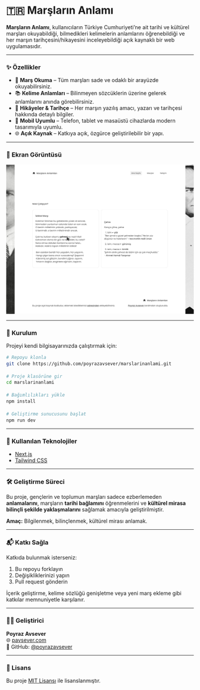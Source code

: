 # 🇹🇷 Marşların Anlamı

**Marşların Anlamı**, kullanıcıların Türkiye Cumhuriyeti’ne ait tarihi ve kültürel marşları okuyabildiği, bilmedikleri kelimelerin anlamlarını öğrenebildiği ve her marşın tarihçesini/hikayesini inceleyebildiği açık kaynaklı bir web uygulamasıdır.

---

### ✨ Özellikler

- 📜 **Marş Okuma** – Tüm marşları sade ve odaklı bir arayüzde okuyabilirsiniz.  
- 📚 **Kelime Anlamları** – Bilinmeyen sözcüklerin üzerine gelerek anlamlarını anında görebilirsiniz.  
- 🧠 **Hikâyeler & Tarihçe** – Her marşın yazılış amacı, yazarı ve tarihçesi hakkında detaylı bilgiler.  
- 📱 **Mobil Uyumlu** – Telefon, tablet ve masaüstü cihazlarda modern tasarımıyla uyumlu.  
- 🌐 **Açık Kaynak** – Katkıya açık, özgürce geliştirilebilir bir yapı.

---

### 📸 Ekran Görüntüsü

![Ana Sayfa Görseli](public/anasayfa.png)

---

### 🚀 Kurulum

Projeyi kendi bilgisayarınızda çalıştırmak için:

```bash
# Repoyu klonla
git clone https://github.com/poyrazavsever/marslarinanlami.git

# Proje klasörüne gir
cd marslarinanlami

# Bağımlılıkları yükle
npm install

# Geliştirme sunucusunu başlat
npm run dev
```

---

### 🔧 Kullanılan Teknolojiler

- [Next.js](https://nextjs.org/)  
- [Tailwind CSS](https://tailwindcss.com/)

---

### 🛠️ Geliştirme Süreci

Bu proje, gençlerin ve toplumun marşları sadece ezberlemeden **anlamalarını**, marşların **tarihi bağlamını** öğrenmelerini ve **kültürel mirasa bilinçli şekilde yaklaşmalarını** sağlamak amacıyla geliştirilmiştir.

**Amaç:** Bilgilenmek, bilinçlenmek, kültürel mirası anlamak.

---

### 📬 Katkı Sağla

Katkıda bulunmak isterseniz:

1. Bu repoyu forklayın  
2. Değişikliklerinizi yapın  
3. Pull request gönderin  

İçerik geliştirme, kelime sözlüğü genişletme veya yeni marş ekleme gibi katkılar memnuniyetle karşılanır.

---

### 🧑‍💻 Geliştirici

**Poyraz Avsever**  
🌐 [pavsever.com](https://www.pavsever.com)  
🐙 GitHub: [@poyrazavsever](https://github.com/poyrazavsever)

---

### 📄 Lisans

Bu proje [MIT Lisansı](./LICENSE) ile lisanslanmıştır.
